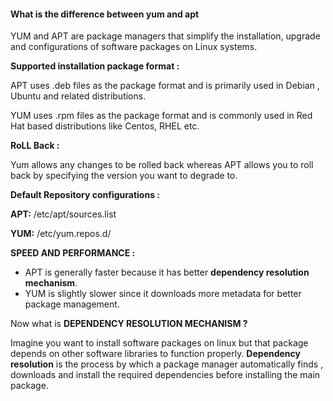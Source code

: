 
#### What is the difference between yum and apt

YUM and APT are package managers that simplify the installation, upgrade and configurations of software packages on Linux systems. 


**Supported installation package format :** 

APT uses .deb files as the package format and is primarily used in Debian , Ubuntu and related distributions. 

YUM uses .rpm files as the package format and is commonly used in Red Hat based distributions like Centos, RHEL etc.

**RoLL Back :** 

Yum allows any changes to be rolled back whereas APT allows you to roll back by specifying the version you want to degrade to. 

**Default Repository configurations :** 

**APT:** /etc/apt/sources.list

**YUM:** /etc/yum.repos.d/



**SPEED AND PERFORMANCE :** 

* APT is generally faster because it has better **dependency resolution mechanism**. 
* YUM is slightly slower since it downloads more metadata for better package management. 


Now what is **DEPENDENCY RESOLUTION MECHANISM ?**

Imagine you want to install software packages on linux but that package depends on other software libraries to function properly. **Dependency resolution** is the process by which a package manager automatically finds , downloads and install the required dependencies before installing the main package. 


